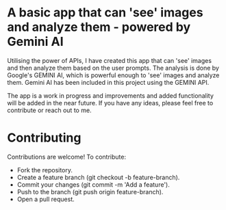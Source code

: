 # A basic app that can 'see' images and analyze them - powered by Gemini AI

Utilising the power of APIs, I have created this app that can 'see' images and then analyze them based on the user prompts.
The analysis is done by Google's GEMINI AI, which is powerful enough to 'see' images and analyze them. Gemini AI has been included in this project using the GEMINI API.

The app is a work in progress and improvements and added functionality will be added in the near future.
If you have any ideas, please feel free to contribute or reach out to me.

# Contributing
Contributions are welcome! To contribute:

- Fork the repository.
- Create a feature branch (git checkout -b feature-branch).
- Commit your changes (git commit -m 'Add a feature').
- Push to the branch (git push origin feature-branch).
- Open a pull request.
